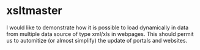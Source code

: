 # xsltmaster
I would like to demonstrate how it is possible to load dynamically in data from multiple data source of type xml/xls in webpages.
This should permit us to automitize (or almost simplify) the update of portals and websites.
